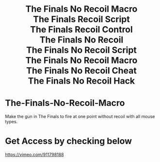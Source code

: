 <h1 align="center">
  <br>
  The Finals No Recoil Macro
  <br>
  The Finals Recoil Script
  <br>
  The Finals Recoil Control
  <br>
  The Finals No Recoil
  <br>
  The Finals No Recoil Script
  <br>
  The Finals No Recoil Macro
  <br>
  The Finals No Recoil Cheat
  <br>
  The Finals No Recoil Hack
  <br>
</h1>


# The-Finals-No-Recoil-Macro
Make the gun in The Finals to fire at one point without recoil with all mouse types.

# Get Access by checking below
https://vimeo.com/911798188
